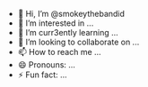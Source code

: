 - 👋 Hi, I’m @smokeythebandid
- 👀 I’m interested in ...
- 🌱 I’m curr3ently learning ...
- 💞️ I’m looking to collaborate on ...
- 📫 How to reach me ...
- 😄 Pronouns: ...
- ⚡ Fun fact: ...

<!---
smokeythebandid/smokeythebandid is a ✨ special ✨ repository because its `README.md` (this file) appears on your GitHub profile.
You can click the Preview link to take a look at your changes.
--->
